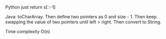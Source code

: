 Python just return s[::-1]

Java: toCharArray. Then define two pointers as 0 and size - 1. Then keep swapping the value of two pointers until left > right. Then convert to String.

Time complexity O(n)